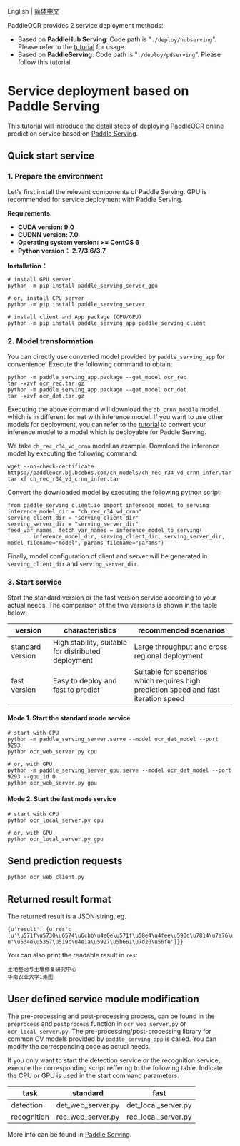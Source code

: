 English | [简体中文](readme.md)

PaddleOCR provides 2 service deployment methods:
- Based on **PaddleHub Serving**: Code path is "`./deploy/hubserving`". Please refer to the [tutorial](../hubserving/readme_en.md) for usage.
- Based on **PaddleServing**: Code path is "`./deploy/pdserving`". Please follow this tutorial.

# Service deployment based on Paddle Serving

This tutorial will introduce the detail steps of deploying PaddleOCR online prediction service based on [Paddle Serving](https://github.com/PaddlePaddle/Serving).

## Quick start service

### 1. Prepare the environment
Let's first install the relevant components of Paddle Serving. GPU is recommended for service deployment with Paddle Serving.

**Requirements:**
- **CUDA version: 9.0**
- **CUDNN version: 7.0**
- **Operating system version: >= CentOS 6**
- **Python version： 2.7/3.6/3.7**

**Installation：**
```
# install GPU server
python -m pip install paddle_serving_server_gpu

# or, install CPU server
python -m pip install paddle_serving_server

# install client and App package (CPU/GPU)
python -m pip install paddle_serving_app paddle_serving_client
```

### 2. Model transformation
You can directly use converted model provided by `paddle_serving_app` for convenience. Execute the following command to obtain:
```
python -m paddle_serving_app.package --get_model ocr_rec
tar -xzvf ocr_rec.tar.gz
python -m paddle_serving_app.package --get_model ocr_det
tar -xzvf ocr_det.tar.gz
```
Executing the above command will download the `db_crnn_mobile` model, which is in different format with inference model. If you want to use other models for deployment, you can refer to the [tutorial](https://github.com/PaddlePaddle/Serving/blob/develop/doc/INFERENCE_TO_SERVING_CN.md) to convert your inference model to a model which is deployable for Paddle Serving.

We take `ch_rec_r34_vd_crnn` model as example. Download the inference model by executing the following command:
```
wget --no-check-certificate https://paddleocr.bj.bcebos.com/ch_models/ch_rec_r34_vd_crnn_infer.tar
tar xf ch_rec_r34_vd_crnn_infer.tar
```

Convert the downloaded model by executing the following python script:
```
from paddle_serving_client.io import inference_model_to_serving
inference_model_dir = "ch_rec_r34_vd_crnn"
serving_client_dir = "serving_client_dir"
serving_server_dir = "serving_server_dir"
feed_var_names, fetch_var_names = inference_model_to_serving(
        inference_model_dir, serving_client_dir, serving_server_dir, model_filename="model", params_filename="params")
```

Finally, model configuration of client and server will be generated in `serving_client_dir` and `serving_server_dir`.

### 3. Start service  
Start the standard version or the fast version service according to your actual needs. The comparison of the two versions is shown in the table below:

|version|characteristics|recommended scenarios|
|-|-|-|
|standard version|High stability, suitable for distributed deployment|Large throughput and cross regional deployment|
|fast version|Easy to deploy and fast to predict|Suitable for scenarios which requires high prediction speed and fast iteration speed|

#### Mode 1. Start the standard mode service

```
# start with CPU
python -m paddle_serving_server.serve --model ocr_det_model --port 9293
python ocr_web_server.py cpu

# or, with GPU
python -m paddle_serving_server_gpu.serve --model ocr_det_model --port 9293 --gpu_id 0
python ocr_web_server.py gpu
```

#### Mode 2. Start the fast mode service

```
# start with CPU
python ocr_local_server.py cpu

# or, with GPU
python ocr_local_server.py gpu
```

## Send prediction requests

```
python ocr_web_client.py
```

## Returned result format

The returned result is a JSON string, eg.
```
{u'result': {u'res': [u'\u571f\u5730\u6574\u6cbb\u4e0e\u571f\u58e4\u4fee\u590d\u7814\u7a76\u4e2d\u5fc3', u'\u534e\u5357\u519c\u4e1a\u5927\u5b661\u7d20\u56fe']}}
```

You can also print the readable result in `res`:
```
土地整治与土壤修复研究中心
华南农业大学1素图
```

## User defined service module modification

The pre-processing and post-processing process, can be found in the `preprocess` and `postprocess` function in `ocr_web_server.py` or `ocr_local_server.py`. The pre-processing/post-processing library for common CV models provided by `paddle_serving_app` is called.
You can modify the corresponding code as actual needs.

If you only want to start the detection service or the recognition service, execute the corresponding script reffering to the following table. Indicate the CPU or GPU is used in the start command parameters.

| task | standard         | fast           |
| ---- | ----------------- | ------------------- |
| detection | det_web_server.py | det_local_server.py |
| recognition | rec_web_server.py | rec_local_server.py |

More info can be found in [Paddle Serving](https://github.com/PaddlePaddle/Serving).
